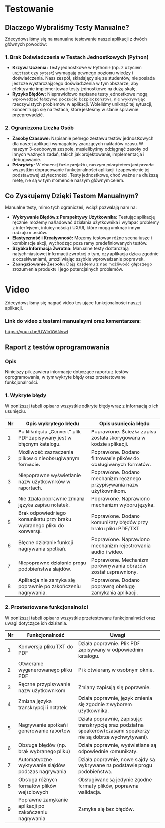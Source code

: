 # Testowanie

## Dlaczego Wybraliśmy Testy Manualne?

Zdecydowaliśmy się na manualne testowanie naszej aplikacji z dwóch głównych powodów:

### 1. Brak Doświadczenia w Testach Jednostkowych (Python)

* **Krzywa Uczenia:** Testy jednostkowe w Pythonie (np. z użyciem `unittest` czy `pytest`) wymagają pewnego poziomu wiedzy i doświadczenia. Nasz zespół, składający się ze studentów, nie posiada jeszcze wystarczającego doświadczenia w tym obszarze, aby efektywnie implementować testy jednostkowe na dużą skalę.
* **Ryzyko Błędów:** Nieprawidłowo napisane testy jednostkowe mogą wprowadzać fałszywe poczucie bezpieczeństwa, nie wykrywając rzeczywistych problemów w aplikacji. Woleliśmy uniknąć tej sytuacji, koncentrując się na testach, które jesteśmy w stanie sprawnie przeprowadzić.

### 2. Ograniczona Liczba Osób

* **Zasoby Czasowe:** Napisanie pełnego zestawu testów jednostkowych dla naszej aplikacji wymagałoby znaczących nakładów czasu. W naszym 3-osobowym zespole, musielibyśmy odciągnąć zasoby od innych ważnych zadań, takich jak projektowanie, implementacja i debugowanie.
* **Priorytety:** W obecnej fazie projektu, naszym priorytetem jest przede wszystkim dopracowanie funkcjonalności aplikacji i zapewnienie jej podstawowej użyteczności. Testy jednostkowe, choć ważne na dłuższą metę, nie są w tym momencie naszym głównym celem.

## Co Zyskujemy Dzięki Testom Manualnym?

Manualne testy, mimo tych ograniczeń, wciąż pozwalają nam na:

* **Wykrywanie Błędów z Perspektywy Użytkownika:** Testując aplikację ręcznie, możemy naśladować działania użytkownika i wyłapać problemy z interfejsem, intuicyjnością i UX/UI, które mogą umknąć innym rodzajom testów.
* **Elastyczność i Kreatywność:** Możemy testować różne scenariusze i kombinacje akcji, wychodząc poza ramy predefiniowanych testów.
* **Szybka Informacja Zwrotna:** Manualne testy dostarczają natychmiastowej informacji zwrotnej o tym, czy aplikacja działa zgodnie z oczekiwaniami, umożliwiając szybkie wprowadzanie poprawek.
* **Zaangażowanie Zespołu:** Dają każdemu z nas możliwość głębszego zrozumienia produktu i jego potencjalnych problemów.

# Video

Zdecydowaliśmy się nagrać video testujące funkcjonalności naszej aplikacji.

### Link do video z testami manualnymi oraz komentarzem:

https://youtu.be/UWin1OANvwI


## Raport z testów oprogramowania

### Opis
Niniejszy plik zawiera informacje dotyczące raportu z testów oprogramowania, w tym wykryte błędy oraz przetestowane funkcjonalności.

### 1. Wykryte błędy
W poniższej tabeli opisano wszystkie odkryte błędy wraz z informacją o ich usunięciu.

| Nr | Opis wykrytego błędu | Opis usunięcia błędu |
|----|--------------------|--------------------|
| 1  | Po kliknięciu „Convert” plik PDF zapisywany jest w błędnym katalogu. | Poprawione. Ścieżka zapisu została skorygowana w kodzie aplikacji. |
| 2  | Możliwość zaznaczenia plików o nieobsługiwanym formacie. | Poprawione. Dodano filtrowanie plików do obsługiwanych formatów. |
| 3  | Niepoprawne wyświetlanie nazw użytkowników w raportach. | Poprawione. Dodano mechanizm ręcznego przypisywania nazw użytkownikom. |
| 4  | Nie działa poprawnie zmiana języka zapisu notatek. | Poprawione. Naprawiono mechanizm wyboru języka. |
| 5  | Brak odpowiedniego komunikatu przy braku wybranego pliku do konwersji. | Poprawione. Dodano komunikaty błędów przy braku pliku PDF/TXT. |
| 6  | Błędne działanie funkcji nagrywania spotkań. | Poprawione. Naprawiono mechanizm rejestrowania audio i wideo. |
| 7  | Niepoprawne działanie progu podobieństwa slajdów. | Poprawione. Mechanizm porównywania obrazów został usprawniony. |
| 8  | Aplikacja nie zamyka się poprawnie po zakończeniu nagrywania. | Poprawione. Dodano poprawną obsługę zamykania aplikacji. |

### 2. Przetestowane funkcjonalności
W poniższej tabeli opisano wszystkie przetestowane funkcjonalności oraz uwagi dotyczące ich działania.

| Nr | Funkcjonalność | Uwagi |
|----|---------------|--------------------|
| 1  | Konwersja pliku TXT do PDF | Działa poprawnie. Plik PDF zapisywany w odpowiednim katalogu. |
| 2  | Otwieranie wygenerowanego pliku PDF | Plik otwierany w osobnym oknie. |
| 3  | Ręczne przypisywanie nazw użytkownikom | Zmiany zapisują się poprawnie. |
| 4  | Zmiana języka transkrypcji i notatek | Działa poprawnie, język zmienia się zgodnie z wyborem użytkownika. |
| 5  | Nagrywanie spotkań i generowanie raportów | Działa poprawnie, zapisując transkrypcję oraz podział na speakerów(czasami speakerzy nie są dobrze wychwytywani). |
| 6  | Obsługa błędów (np. brak wybranego pliku) | Działa poprawnie, wyświetlane są odpowiednie komunikaty. |
| 7  | Automatyczne wykrywanie slajdów podczas nagrywania | Działa poprawnie, nowe slajdy są wykrywane na podstawie progu podobieństwa. |
| 8  | Obsługa różnych formatów plików wejściowych | Obsługiwane są jedynie zgodne formaty plików, poprawna walidacja. |
| 9  | Poprawne zamykanie aplikacji po zakończeniu nagrywania | Zamyka się bez błędów. |
